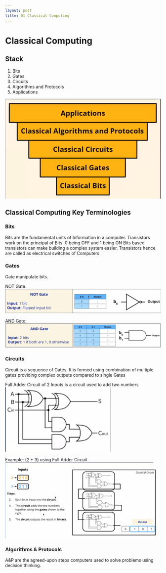 ```yaml
--- 
layout: post
title: 01 Classical Computing
---
```


# Classical Computing
## Stack
1. Bits
2. Gates
3. Circuits
4. Algorithms and Protocols
5. Applications

![classical-stack](../assets/images/classical_stack.png)

## Classical Computing Key Terminologies
### Bits
Bits are the fundamental units of Information in a computer. 
Transistors work on the principal of Bits. 0 being OFF and 1 being ON
Bits based transistors can make building a complex system easier. Transistors hence are called as electrical switches of Computers

### Gates
Gate manipulate bits.

NOT Gate:
![classical-not-gate](../assets/images/classical_not_gate.png)

AND Gate:
![classical_and_gate](../assets/images/classical_and_gate.png)

### Circuits
Circuit is a sequence of Gates. It is formed using combination of multiple gates providing complex outputs compared to single Gates

Full Adder Circuit of 2 Inputs is a circuit used to add two numbers
![classical-full-adder](../assets/images/classical_full_adder.png)

Example: (2 + 3) using Full Adder Circuit
![classical-full-adder-example](../assets/images/classical_full_adder_example.png)

### Algorithms & Protocols
A&P are the agreed-upon steps computers used to solve problems using decision thinking.



